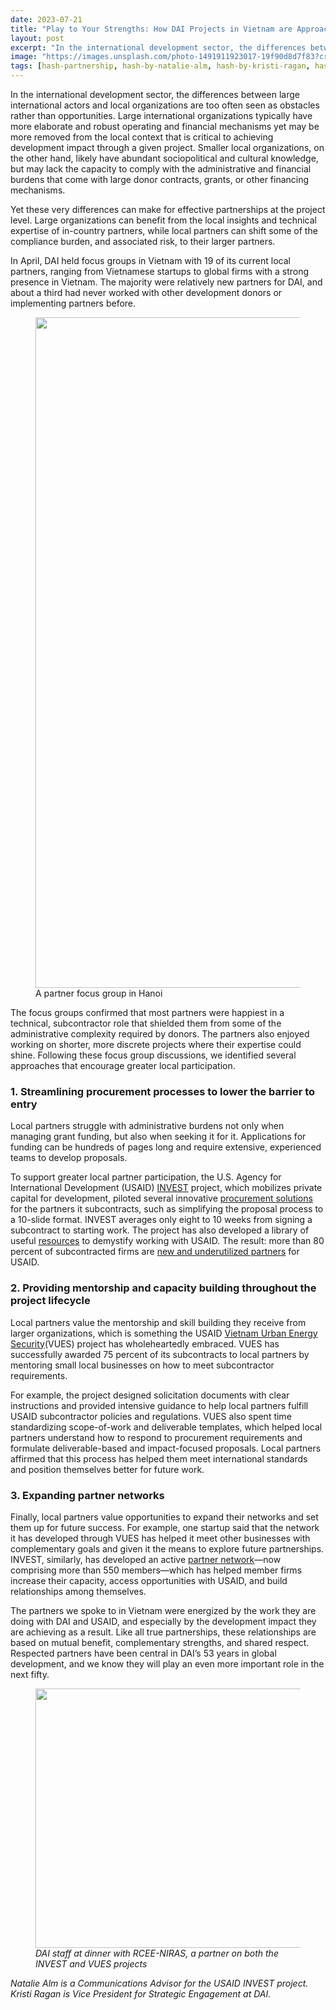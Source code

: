 ```yaml
---
date: 2023-07-21
title: "Play to Your Strengths: How DAI Projects in Vietnam are Approaching Local Partnerships"
layout: post
excerpt: "In the international development sector, the differences between large international actors and local organizations are too often seen as obstacles rather than opportunities."
image: "https://images.unsplash.com/photo-1491911923017-19f90d8d7f83?crop=entropy&cs=tinysrgb&fit=max&fm=jpg&ixid=M3wxMTc3M3wwfDF8c2VhcmNofDl8fHBhcnRuZXJzaGlwfGVufDB8fHx8MTY4ODczNDQ1Nnww&ixlib=rb-4.0.3&q=80&w=2000"
tags: [hash-partnership, hash-by-natalie-alm, hash-by-kristi-ragan, hash-featured, hash-developments]
---
```

<p>In the international development sector, the differences between large international actors and local organizations are too often seen as obstacles rather than opportunities. Large international organizations typically have more elaborate and robust operating and financial mechanisms yet may be more removed from the local context that is critical to achieving development impact through a given project. Smaller local organizations, on the other hand, likely have abundant sociopolitical and cultural knowledge, but may lack the capacity to comply with the administrative and financial burdens that come with large donor contracts, grants, or other financing mechanisms.</p><p>Yet these very differences can make for effective partnerships at the project level. Large organizations can benefit from the local insights and technical expertise of in-country partners, while local partners can shift some of the compliance burden, and associated risk, to their larger partners.</p><p>In April, DAI held focus groups in Vietnam with 19 of its current local partners, ranging from Vietnamese startups to global firms with a strong presence in Vietnam. The majority were relatively new partners for DAI, and about a third had never worked with other development donors or implementing partners before.</p><figure class="kg-card kg-image-card kg-card-hascaption"><img src="/assets/images/2023/07/Picture1.jpg" class="kg-image" alt loading="lazy" width="1430" height="1073" srcset="/assets/images/size/w600/2023/07/Picture1.jpg 600w, /assets/images/size/w1000/2023/07/Picture1.jpg 1000w, /assets/images/2023/07/Picture1.jpg 1430w" sizes="(min-width: 720px) 720px"><figcaption>A partner focus group in Hanoi</figcaption></figure><p>The focus groups confirmed that most partners were happiest in a technical, subcontractor role that shielded them from some of the administrative complexity required by donors. The partners also enjoyed working on shorter, more discrete projects where their expertise could shine. Following these focus group discussions, we identified several approaches that encourage greater local participation.</p><h3 id="1-streamlining-procurement-processes-to-lower-the-barrier-to-entry">1. Streamlining procurement processes to lower the barrier to entry</h3><p>Local partners struggle with administrative burdens not only when managing grant funding, but also when seeking it for it. Applications for funding can be hundreds of pages long and require extensive, experienced teams to develop proposals.</p><p>To support greater local partner participation, the U.S. Agency for International Development (USAID) <a href="https://www.dai.com/our-work/projects/worldwide-the-invest-project?ref=pubs.ghost.io">INVEST</a> project, which mobilizes private capital for development, piloted several innovative <a href="https://www.invest-procurement.com/about-procurements?ref=pubs.ghost.io">procurement solutions</a> for the partners it subcontracts, such as simplifying the proposal process to a 10-slide format. INVEST averages only eight to 10 weeks from signing a subcontract to starting work. The project has also developed a library of useful <a href="https://www.invest-procurement.com/resources?ref=pubs.ghost.io">resources</a> to demystify working with USAID. The result: more than 80 percent of subcontracted firms are <a href="https://www.usaid.gov/npi/npi-key-definitions?ref=pubs.ghost.io">new and underutilized partners</a> for USAID.</p><h3 id="2-providing-mentorship-and-capacity-building-throughout-the-project-lifecycle">2. Providing mentorship and capacity building throughout the project lifecycle</h3><p>Local partners value the mentorship and skill building they receive from larger organizations, which is something the USAID <a href="https://www.dai.com/our-work/projects/vietnam-urban-energy-security?ref=pubs.ghost.io">Vietnam Urban Energy Security</a>(VUES) project has wholeheartedly embraced. VUES has successfully awarded 75 percent of its subcontracts to local partners by mentoring small local businesses on how to meet subcontractor requirements.</p><p>For example, the project designed solicitation documents with clear instructions and provided intensive guidance to help local partners fulfill USAID subcontractor policies and regulations. VUES also spent time standardizing scope-of-work and deliverable templates, which helped local partners understand how to respond to procurement requirements and formulate deliverable-based and impact-focused proposals. Local partners affirmed that this process has helped them meet international standards and position themselves better for future work.</p><h3 id="3-expanding-partner-networks">3. Expanding partner networks</h3><p>Finally, local partners value opportunities to expand their networks and set them up for future success. For example, one startup said that the network it has developed through VUES has helped it meet other businesses with complementary goals and given it the means to explore future partnerships. INVEST, similarly, has developed an active <a href="https://www.invest-procurement.com/fin?ref=pubs.ghost.io">partner network</a>—now comprising more than 550 members—which has helped member firms increase their capacity, access opportunities with USAID, and build relationships among themselves.</p><p>The partners we spoke to in Vietnam were energized by the work they are doing with DAI and USAID, and especially by the development impact they are achieving as a result. Like all true partnerships, these relationships are based on mutual benefit, complementary strengths, and shared respect. Respected partners have been central in DAI’s 53 years in global development, and we know they will play an even more important role in the next fifty.</p><figure class="kg-card kg-image-card kg-card-hascaption"><img src="/assets/images/2023/07/Picture2.jpg" class="kg-image" alt loading="lazy" width="623" height="415" srcset="/assets/images/size/w600/2023/07/Picture2.jpg 600w, /assets/images/2023/07/Picture2.jpg 623w"><figcaption><i>DAI staff at dinner with RCEE-NIRAS, a partner on both the INVEST and VUES projects</i></figcaption></figure><p><em>Natalie Alm is a Communications Advisor for the USAID INVEST project. Kristi Ragan is Vice President for Strategic Engagement at DAI.</em></p>
  